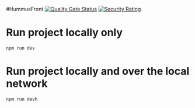 #HummusFront
[![Quality Gate Status](https://sonarqube.tycho.dev/api/project_badges/measure?project=hummusteam_HummusFront_AYCoOT3Xpj5mheKyg5SG&metric=alert_status&token=1516ab6a956a5ed7f1eb6240b203473df2e0f1aa)](https://sonarqube.tycho.dev/dashboard?id=hummusteam_HummusFront_AYCoOT3Xpj5mheKyg5SG)
[![Security Rating](https://sonarqube.tycho.dev/api/project_badges/measure?project=hummusteam_HummusFront_AYCoOT3Xpj5mheKyg5SG&metric=security_rating&token=1516ab6a956a5ed7f1eb6240b203473df2e0f1aa)](https://sonarqube.tycho.dev/dashboard?id=hummusteam_HummusFront_AYCoOT3Xpj5mheKyg5SG)

# Run project locally only

`npm run dev`

# Run project locally and over the local network

`npm run devh`

